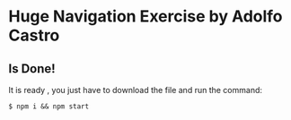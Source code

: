 # Huge Navigation Exercise by Adolfo Castro

## Is Done!

It is ready , you just have to download the file and run the command:

```
$ npm i && npm start
```
